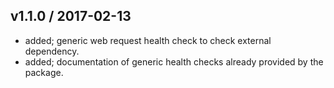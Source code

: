 ## v1.1.0 / 2017-02-13

* added; generic web request health check to check external dependency.
* added; documentation of generic health checks already provided by the package.
